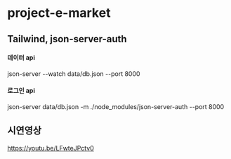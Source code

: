 # project-e-market

## Tailwind, json-server-auth

#### 데이터 api 
json-server --watch data/db.json --port 8000 
#### 로그인 api 
json-server data/db.json -m ./node_modules/json-server-auth --port 8000

## 시연영상
https://youtu.be/LFwteJPctv0
